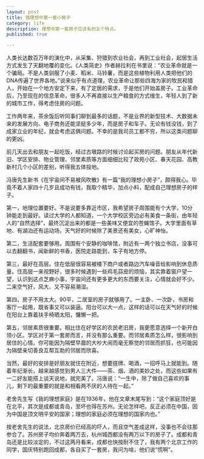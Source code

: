 ```yaml
---
layout: post
title: 我理想中第一套小房子
category: life
description: 理想中第一套房子应该有的五个特点。
published: true

---
```


人类长达数百万年的演化中，从采集、狩猎到农业社会，再到工业社会，起居生活方式发生了天翻地覆的变化。《人类简史》作者赫拉利在书里说：“农业革命就是一个骗局。不是人类驯服了小麦、稻米、马铃薯，而是这些植物利用人类把他们的DNA传遍了世界各地。”说来似乎有点道理，农业革命让那些四海为家的牧民和猎人，开始在一个地方安定下来，有了定居的需求，于是他们开始盖房子。工业革命后，乃至现在的信息革命，很多人不再直接以生产粮食的方式维生，年轻人到了新的城市工作，得考虑住房的问题。

工作两年来，茶余饭后听同事们聊到最多的话题，不是业界的新型技术、大数据未来的发展方向、电子商务还能坚挺多少年，而是房子和车子。无论有钱没钱，到了成家立业的年纪，就会考虑这俩问题。不幸的是我司员工都不穷，所以这类问题聊的更凶。

前几天出去和朋友一起吃饭，经过古墩路的时候讨论起买房的问题。朋友从年代新旧、学区安排、物业管理、邻里素质等方面细细比较了政苑小区、春天花园、高教新村几个小区的差别，听得我五体投地。

冯唐先生新书《在宇宙间不易被风吹散》有一篇“我的理想小房子”，颇得我心。毕竟不着人家四十几岁且成功有钱，我取个精华，加点小料，配成自己理想房子的样子。

第一，地理位置要好。不是说要多靠近市区，我希望房子周围能有个大学，10分钟能走到最好。读过大学的人都知道，一个大学校区旁边必有美食一条街，由年轻人的“自然选择”，最终沉淀出来的都是一些美味又便宜的苍蝇馆子。大学里面有草地、有湖泊还有运动场，天气好的时候除了美景还有美女，心旷神怡。

第二，生活配套要够用。周围有个安静的咖啡馆，附近有一两个独立书店，没事可以去翻翻书，闻新鲜的书香，医院走路能到，车子有地方停。

第三，最好在高层。住在低层很容易被楼下商户或者路边汽车噪音给影响到休息质量。住高层一来视野好，很多时候遇到一些鸡毛蒜皮的烦恼，其实靠着窗户望一望，认识到这点芝麻小事，宇宙间还有更多更大的东西要关注，心情就会好不少。二来空气好，风大、又不容易潮湿。

第四，房子不用太大。90平，二居室的房子就够用了。一主卧、一次卧，书房和客厅一起用，既省事又可以装逼。阳台可以大一点，这样的话可以在天气好的时候在阳台上靠着扶手椅晒太阳，慵懒一把。

第五，邻居素质很重要。相比住在好学区的农民老旧房，我更愿意选择一个新开白领小区。学区对于第一套房而言，并没有那么重要。而邻居素质怎么样，很影响到居住的心情。你可能因为隔壁早晨的大吵大闹而毫无察觉的邻居而抓狂，也可能因为隔壁亲切善良互帮互助的邻居而欣喜。

当然，最好的安排是好朋友就住在附近，想要搓牌、喝酒，一招呼马上就能到。随着年纪渐长，越来越感觉到男人三大件——茶、烟、酒的美妙之处，而这些如果有一二好友能搭上谈天说地，就完美了。冯唐说：“一生中，除了做自己喜欢的事儿，剩下的最重要的就是和相看两不厌的人待在一起。”

老舍先生写《我的理想家庭》是在1936年，他在文章末尾写到：“这个家庭顶好是在北平，其次是成都或青岛，至坏也得在苏州。无论怎样吧，反正必须在中国，因为中国是顶文明平安的国家；理想的家庭必须在理想的国家内也。”

按老舍先生的说法，北京房价已经高的吓人，而且空气差成这样，没事也不会往那参合了。苏州房子均价奔着两万去，杭州城西都没有两万以下的房子了。成都和青岛还是比较淡定的，不过这两月看来，成都也快按耐不住了，我有两个北京工作的同学，国庆特别跑回成都，各自买了一套房，我问为啥，他们说“慌啊”。
